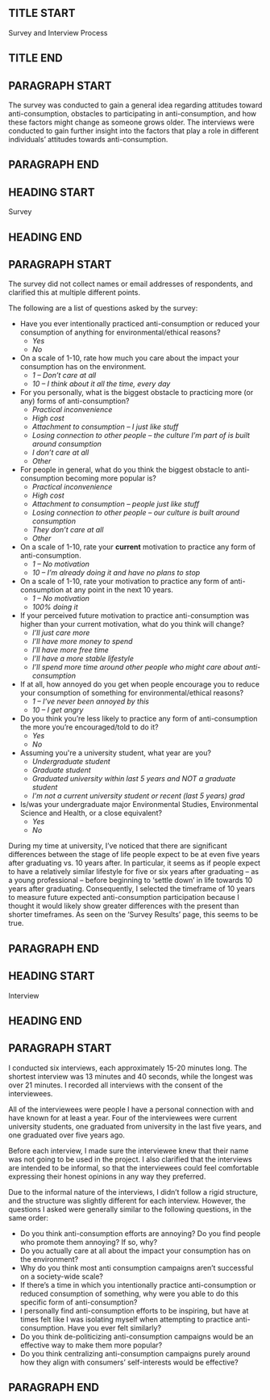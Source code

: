 ## TITLE START ##
Survey and Interview Process
## TITLE END ##

## PARAGRAPH START ##
The survey was conducted to gain a general idea regarding attitudes toward anti-consumption, obstacles to participating in anti-consumption, and how these factors might change as someone grows older. The interviews were conducted to gain further insight into the factors that play a role in different individuals’ attitudes towards anti-consumption. 
## PARAGRAPH END ##

## HEADING START ##
Survey
## HEADING END ##

## PARAGRAPH START ##
The survey did not collect names or email addresses of respondents, and clarified this at multiple different points. 

The following are a list of questions asked by the survey: 
- Have you ever intentionally practiced anti-consumption or reduced your consumption of anything for environmental/ethical reasons?
    - *Yes*
    - *No*
- On a scale of 1-10, rate how much you care about the impact your consumption has on the environment. 
     - *1 – Don’t care at all*
     - *10 – I think about it all the time, every day*
- For you personally, what is the biggest obstacle to practicing more (or any) forms of anti-consumption?
    - *Practical inconvenience*
    - *High cost*
    - *Attachment to consumption – I just like stuff*
    - *Losing connection to other people – the culture I’m part of is built around consumption*
    - *I don’t care at all*
    - *Other*
- For people in general, what do you think the biggest obstacle to anti-consumption becoming more popular is?
    - *Practical inconvenience*
    - *High cost*
    - *Attachment to consumption – people just like stuff*
    - *Losing connection to other people – our culture is built around consumption*
    - *They don’t care at all*
    - *Other*
- On a scale of 1-10, rate your **current** motivation to practice any form of anti-consumption.
    - *1 – No motivation*
    - *10 – I’m already doing it and have no plans to stop*
- On a scale of 1-10, rate your motivation to practice any form of anti-consumption at any point in the next 10 years.
    - *1 – No motivation*
    - *100% doing it*
- If your perceived future motivation to practice anti-consumption was higher than your current motivation, what do you think will change?
    - *I’ll just care more*
    - *I’ll have more money to spend*
    - *I’ll have more free time*
    - *I’ll have a more stable lifestyle*
    - *I’ll spend more time around other people who might care about anti-consumption*
- If at all, how annoyed do you get when people encourage you to reduce your consumption of something for environmental/ethical reasons?
    - *1 – I’ve never been annoyed by this*
    - *10 – I get angry*
- Do you think you’re less likely to practice any form of anti-consumption the more you’re encouraged/told to do it?
    - *Yes*
    - *No*
- Assuming you're a university student, what year are you?
    - *Undergraduate student*
    - *Graduate student*
    - *Graduated university within last 5 years and NOT a graduate student*
    - *I'm not a current university student or recent (last 5 years) grad*
- Is/was your undergraduate major Environmental Studies, Environmental Science and Health, or a close equivalent?
    - *Yes*
    - *No*

During my time at university, I’ve noticed that there are significant differences between the stage of life people expect to be at even five years after graduating vs. 10 years after. In particular, it seems as if people expect to have a relatively similar lifestyle for five or six years after graduating – as a young professional – before beginning to ‘settle down’ in life towards 10 years after graduating. Consequently, I selected the timeframe of 10 years to measure future expected anti-consumption participation because I thought it would likely show greater differences with the present than shorter timeframes. As seen on the ‘Survey Results’ page, this seems to be true. 
## PARAGRAPH END ##

## HEADING START ##
Interview
## HEADING END ##

## PARAGRAPH START ##
I conducted six interviews, each approximately 15-20 minutes long. The shortest interview was 13 minutes and 40 seconds, while the longest was over 21 minutes. I recorded all interviews with the consent of the interviewees. 

All of the interviewees were people I have a personal connection with and have known for at least a year. Four of the interviewees were current university students, one graduated from university in the last five years, and one graduated over five years ago. 

Before each interview, I made sure the interviewee knew that their name was not going to be used in the project. I also clarified that the interviews are intended to be informal, so that the interviewees could feel comfortable expressing their honest opinions in any way they preferred. 

Due to the informal nature of the interviews, I didn’t follow a rigid structure, and the structure was slightly different for each interview. However, the questions I asked were generally similar to the following questions, in the same order: 

- Do you think anti-consumption efforts are annoying? Do you find people who promote them annoying? If so, why?
- Do you actually care at all about the impact your consumption has on the environment?
- Why do you think most anti consumption campaigns aren’t successful on a society-wide scale?
- If there’s a time in which you intentionally practice anti-consumption or reduced consumption of something, why were you able to do this specific form of anti-consumption? 
- I personally find anti-consumption efforts to be inspiring, but have at times felt like I was isolating myself when attempting to practice anti-consumption. Have you ever felt similarly?
- Do you think de-politicizing anti-consumption campaigns would be an effective way to make them more popular?
- Do you think centralizing anti-consumption campaigns purely around how they align with consumers’ self-interests would be effective?
## PARAGRAPH END ##